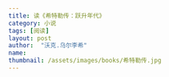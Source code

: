 ```yaml
---
title: 读《希特勒传：跃升年代》 
category: 小说 
tags: [阅读]  
layout: post  
author:  "沃克.乌尔李希" 
name: 
thumbnail: /assets/images/books/希特勒传.jpg
---
```



